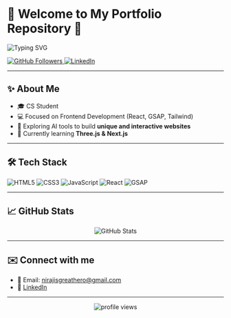 <h1 align="left">
  🌟 Welcome to My Portfolio Repository 🌟
</h1>

<p align="left">
  <img src="https://readme-typing-svg.herokuapp.com?font=Fira+Code&size=28&duration=3000&pause=500&color=F75C7E&width=450&lines=Hi+I'm+Niraj+Kumar+Sahani;Computer+Science+Student;Frontend+Developer;AI+Enthusiast" alt="Typing SVG" />
</p>

<p align="left">
  <a href="https://github.com/niraj715">
    <img src="https://img.shields.io/github/followers/niraj715?label=Follow&style=social" alt="GitHub Followers">
  </a>
  <a href="https://linkedin.com/in/=nirajkumarsahani">
    <img src="https://img.shields.io/badge/-Connect%20on%20LinkedIn-blue?style=flat&logo=linkedin" alt="LinkedIn">
  </a>
</p>

---

## ✨ About Me

- 🎓 CS Student   
- 💻 Focused on Frontend Development (React, GSAP, Tailwind)  
- 🤖 Exploring AI tools to build **unique and interactive websites**  
- 🌱 Currently learning **Three.js & Next.js**

---


## 🛠️ Tech Stack

![HTML5](https://img.shields.io/badge/-HTML5-E34F26?style=flat&logo=html5&logoColor=white)
![CSS3](https://img.shields.io/badge/-CSS3-1572B6?style=flat&logo=css3)
![JavaScript](https://img.shields.io/badge/-JavaScript-F7DF1E?style=flat&logo=javascript&logoColor=black)
![React](https://img.shields.io/badge/-React-61DAFB?style=flat&logo=react)
![GSAP](https://img.shields.io/badge/-GSAP-88CE02?style=flat&logo=greensock)

---

## 📈 GitHub Stats

<p align="center">
  <img src="https://github-readme-stats.vercel.app/api?username=niraj715&show_icons=true&theme=radical" alt="GitHub Stats">
</p>

---

## ✉️ Connect with me

- 📧 Email: nirajisgreathero@gmail.com  
- 💼 [LinkedIn](https://linkedin.com/in/nirajkumarsahani)

---

<p align="center">
  <img src="https://komarev.com/ghpvc/?username=niraj715&label=Profile%20views&color=0e75b6&style=flat" alt="profile views" />
</p>
